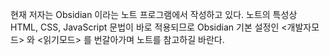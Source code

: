 
현재 저자는 Obsidian 이라는 노트 프로그램에서 작성하고 있다.
노트의 특성상 HTML, CSS, JavaScript 문법이 바로 적용되므로 Obsidian 기본 설정인 <개발자모드> 와 <읽기모드> 를 번갈아가며 노트를 참고하길 바란다.

